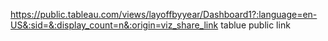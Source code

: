 https://public.tableau.com/views/layoffbyyear/Dashboard1?:language=en-US&:sid=&:display_count=n&:origin=viz_share_link 
tablue public link
